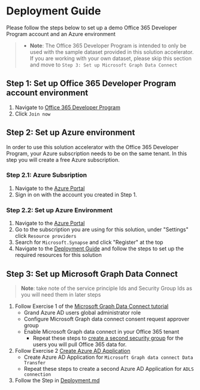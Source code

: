 # Deployment Guide 
Please follow the steps below to set up a demo Office 365 Developer Program account and an Azure environment
> * **Note**: The Office 365 Developer Program is intended to only be used with the sample dataset provided in this solution accelerator. If you are working with your own dataset, please skip this section and move to `Step 3: Set up Microsoft Graph Data Connect`

## Step 1: Set up Office 365 Developer Program account environment 
1. Navigate to  [Office 365 Developer Program](https://developer.microsoft.com/office/dev-program) 
2. Click `Join now` 


## Step 2: Set up Azure environment 
In order to use this solution accelerator with the Office 365 Developer Program, your Azure subscription needs to be on the same tenant. In this step you will create a free Azure subscription. 
### Step 2.1: Azure Subsription
1. Navigate to the [Azure Portal](https://portal.azure.com/)
2. Sign in on with the account you created in Step 1. 
### Step 2.2: Set up Azure Environment 
1. Navigate to the [Azure Portal](https://portal.azure.com/)
2. Go to the subscription you are using for this solution, under "Settings" click `Resource providers`
3. Search for `Microsoft.Synapse` and click "Register" at the top 
4. Navigate to the [Deployment Guide](./Deployment.md) and follow the steps to set up the required resources for this solution 

## Step 3: Set up Microsoft Graph Data Connect
> **Note**: take note of the service principle Ids and Security Group Ids as you will need them in later steps 
1. Follow Exercise 1 of the [Microsoft Graph Data Connect tutorial](https://github.com/microsoftgraph/msgraph-training-dataconnect/blob/master/Lab.md#exercise-1-setup-office-365-tenant-and-enable-microsoft-graph-data-connect)
    * Grand Azure AD users global administrator role
    * Configure Microsoft Graph data connect consent request approver group
    * Enable Microsoft Graph data connect in your Office 365 tenant
        * Repeat these steps to [create a second security group](https://github.com/microsoftgraph/msgraph-training-dataconnect/blob/master/Lab.md#configure-microsoft-graph-data-connect-consent-request-approver-group) for the users you will pull Office 365 data for. 
2. Follow Exercise 2 [Create Azure AD Application](https://github.com/microsoftgraph/msgraph-training-dataconnect/blob/master/Lab.md#create-azure-ad-application)
    * Create Azure AD Application for `Microsoft Graph data connect Data Transfer`
    * Repeat these steps to create a second Azure AD Application for `ADLS connection`
3. Follow the Step in [Deployment.md](./Deployment.md) 

